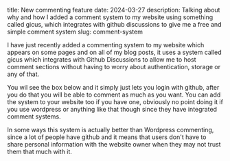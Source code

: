 title: New commenting feature
date: 2024-03-27
description: Talking about why and how I added a comment system to my website using something called gicus, which integrates with github discussions to give me a free and simple comment system
slug: comment-system

I have just recently added a commenting system to my website which appears on some pages and on all of my blog posts, it uses a system called gicus which integrates with Github Discussions to allow me to host comment sections without having to worry about authentication, storage or any of that.

You wil see the box below and it simply just lets you login with github, after you do that you will be able to comment as much as you want. You can add the system to your website too if you have one, obviously no point doing it if you use wordpress or anything like that though since they have integrated comment systems.

In some ways this system is actually better than Wordpress commenting, since a lot of people have github and it means that users don't have to share personal information with the website owner when they may not trust them that much with it.
